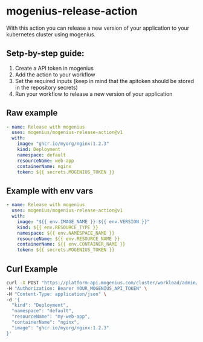 # mogenius-release-action

With this action you can release a new version of your application to your kubernetes cluster using mogenius.

## Setp-by-step guide:
1. Create a API token in mogenius
2. Add the action to your workflow
3. Set the required inputs (keep in mind that the apitoken should be stored in the repository secrets)
4. Run your workflow to release a new version of your application

## Raw example
```yaml
- name: Release with mogenius
  uses: mogenius/mogenius-release-action@v1
  with:
    image: "ghcr.io/myorg/nginx:1.2.3"
    kind: Deployment
    namespace: default
    resourceName: web-app
    containerName: nginx
    token: ${{ secrets.MOGENIUS_TOKEN }}
```


## Example with env vars
```yaml
- name: Release with mogenius
  uses: mogenius/mogenius-release-action@v1
  with:
    image: "${{ env.IMAGE_NAME }}:${{ env.VERSION }}"
    kind: ${{ env.RESOURCE_TYPE }}
    namespace: ${{ env.NAMESPACE_NAME }}
    resourceName: ${{ env.RESOURCE_NAME }}
    containerName: ${{ env.CONTAINER_NAME }}
    token: ${{ secrets.MOGENIUS_TOKEN }}
```

## Curl Example
```bash
curl -X POST "https://platform-api.mogenius.com/cluster/workload/admin/set-image" \
-H "Authorization: Bearer YOUR_MOGENIUS_API_TOKEN" \
-H "Content-Type: application/json" \
-d '{
  "kind": "Deployment",
  "namespace": "default",
  "resourceName": "my-web-app",
  "containerName": "nginx",
  "image": "ghcr.io/myorg/nginx:1.2.3"
}'
```
